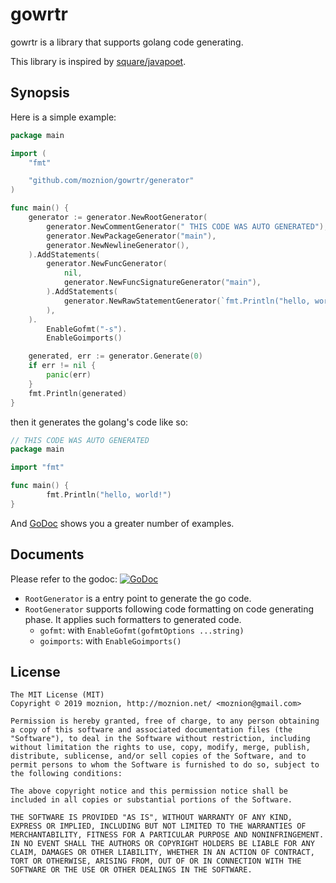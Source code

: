 gowrtr
==

gowrtr is a library that supports golang code generating.

This library is inspired by [square/javapoet](https://github.com/square/javapoet).

Synopsis
--

Here is a simple example:

```go
package main

import (
	"fmt"

	"github.com/moznion/gowrtr/generator"
)

func main() {
	generator := generator.NewRootGenerator(
		generator.NewCommentGenerator(" THIS CODE WAS AUTO GENERATED"),
		generator.NewPackageGenerator("main"),
		generator.NewNewlineGenerator(),
	).AddStatements(
		generator.NewFuncGenerator(
			nil,
			generator.NewFuncSignatureGenerator("main"),
		).AddStatements(
			generator.NewRawStatementGenerator(`fmt.Println("hello, world!")`),
		),
	).
		EnableGofmt("-s").
		EnableGoimports()

	generated, err := generator.Generate(0)
	if err != nil {
		panic(err)
	}
	fmt.Println(generated)
}
```

then it generates the golang's code like so:

```go
// THIS CODE WAS AUTO GENERATED
package main

import "fmt"

func main() {
        fmt.Println("hello, world!")
}
```

And [GoDoc](https://godoc.org/github.com/moznion/gowrtr) shows you a greater number of examples.

Documents
--

Please refer to the godoc: [![GoDoc](https://godoc.org/github.com/moznion/gowrtr?status.svg)](https://godoc.org/github.com/moznion/gowrtr)

- `RootGenerator` is a entry point to generate the go code.
- `RootGenerator` supports following code formatting on code generating phase. It applies such formatters to generated code.
  - `gofmt`: with `EnableGofmt(gofmtOptions ...string)`
  - `goimports`: with `EnableGoimports()`

License
--

```
The MIT License (MIT)
Copyright © 2019 moznion, http://moznion.net/ <moznion@gmail.com>

Permission is hereby granted, free of charge, to any person obtaining a copy of this software and associated documentation files (the "Software"), to deal in the Software without restriction, including without limitation the rights to use, copy, modify, merge, publish, distribute, sublicense, and/or sell copies of the Software, and to permit persons to whom the Software is furnished to do so, subject to the following conditions:

The above copyright notice and this permission notice shall be included in all copies or substantial portions of the Software.

THE SOFTWARE IS PROVIDED "AS IS", WITHOUT WARRANTY OF ANY KIND, EXPRESS OR IMPLIED, INCLUDING BUT NOT LIMITED TO THE WARRANTIES OF MERCHANTABILITY, FITNESS FOR A PARTICULAR PURPOSE AND NONINFRINGEMENT. IN NO EVENT SHALL THE AUTHORS OR COPYRIGHT HOLDERS BE LIABLE FOR ANY CLAIM, DAMAGES OR OTHER LIABILITY, WHETHER IN AN ACTION OF CONTRACT, TORT OR OTHERWISE, ARISING FROM, OUT OF OR IN CONNECTION WITH THE SOFTWARE OR THE USE OR OTHER DEALINGS IN THE SOFTWARE.
```

